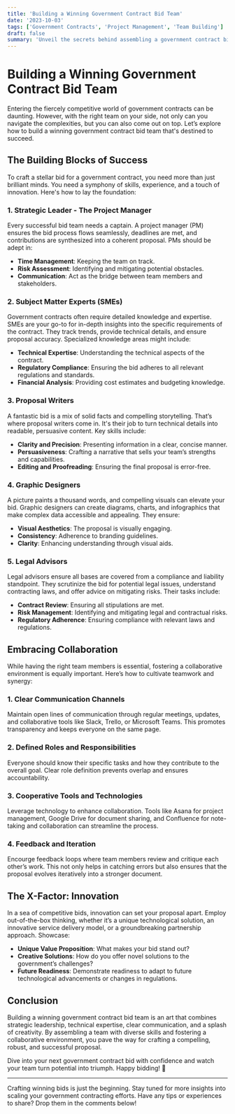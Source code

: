 ```yaml
---
title: 'Building a Winning Government Contract Bid Team'
date: '2023-10-03'
tags: ['Government Contracts', 'Project Management', 'Team Building']
draft: false
summary: 'Unveil the secrets behind assembling a government contract bid team that guarantees success. Dive into strategy, collaboration, and technical insights to secure that win.'
---
```


# Building a Winning Government Contract Bid Team

Entering the fiercely competitive world of government contracts can be daunting. However, with the right team on your side, not only can you navigate the complexities, but you can also come out on top. Let’s explore how to build a winning government contract bid team that's destined to succeed.

## The Building Blocks of Success

To craft a stellar bid for a government contract, you need more than just brilliant minds. You need a symphony of skills, experience, and a touch of innovation. Here's how to lay the foundation:

### 1. **Strategic Leader - The Project Manager**

Every successful bid team needs a captain. A project manager (PM) ensures the bid process flows seamlessly, deadlines are met, and contributions are synthesized into a coherent proposal. PMs should be adept in:

- **Time Management**: Keeping the team on track.
- **Risk Assessment**: Identifying and mitigating potential obstacles.
- **Communication**: Act as the bridge between team members and stakeholders.

### 2. **Subject Matter Experts (SMEs)**

Government contracts often require detailed knowledge and expertise. SMEs are your go-to for in-depth insights into the specific requirements of the contract. They track trends, provide technical details, and ensure proposal accuracy. Specialized knowledge areas might include:

- **Technical Expertise**: Understanding the technical aspects of the contract.
- **Regulatory Compliance**: Ensuring the bid adheres to all relevant regulations and standards.
- **Financial Analysis**: Providing cost estimates and budgeting knowledge.

### 3. **Proposal Writers**

A fantastic bid is a mix of solid facts and compelling storytelling. That’s where proposal writers come in. It's their job to turn technical details into readable, persuasive content. Key skills include:

- **Clarity and Precision**: Presenting information in a clear, concise manner.
- **Persuasiveness**: Crafting a narrative that sells your team’s strengths and capabilities.
- **Editing and Proofreading**: Ensuring the final proposal is error-free.

### 4. **Graphic Designers**

A picture paints a thousand words, and compelling visuals can elevate your bid. Graphic designers can create diagrams, charts, and infographics that make complex data accessible and appealing. They ensure:

- **Visual Aesthetics**: The proposal is visually engaging.
- **Consistency**: Adherence to branding guidelines.
- **Clarity**: Enhancing understanding through visual aids.

### 5. **Legal Advisors**

Legal advisors ensure all bases are covered from a compliance and liability standpoint. They scrutinize the bid for potential legal issues, understand contracting laws, and offer advice on mitigating risks. Their tasks include:

- **Contract Review**: Ensuring all stipulations are met.
- **Risk Management**: Identifying and mitigating legal and contractual risks.
- **Regulatory Adherence**: Ensuring compliance with relevant laws and regulations.

## Embracing Collaboration

While having the right team members is essential, fostering a collaborative environment is equally important. Here’s how to cultivate teamwork and synergy:

### 1. **Clear Communication Channels**

Maintain open lines of communication through regular meetings, updates, and collaborative tools like Slack, Trello, or Microsoft Teams. This promotes transparency and keeps everyone on the same page.

### 2. **Defined Roles and Responsibilities**

Everyone should know their specific tasks and how they contribute to the overall goal. Clear role definition prevents overlap and ensures accountability.

### 3. **Cooperative Tools and Technologies**

Leverage technology to enhance collaboration. Tools like Asana for project management, Google Drive for document sharing, and Confluence for note-taking and collaboration can streamline the process.

### 4. **Feedback and Iteration**

Encourge feedback loops where team members review and critique each other’s work. This not only helps in catching errors but also ensures that the proposal evolves iteratively into a stronger document.

## The X-Factor: Innovation

In a sea of competitive bids, innovation can set your proposal apart. Employ out-of-the-box thinking, whether it’s a unique technological solution, an innovative service delivery model, or a groundbreaking partnership approach. Showcase:

- **Unique Value Proposition**: What makes your bid stand out?
- **Creative Solutions**: How do you offer novel solutions to the government’s challenges?
- **Future Readiness**: Demonstrate readiness to adapt to future technological advancements or changes in regulations.

## Conclusion

Building a winning government contract bid team is an art that combines strategic leadership, technical expertise, clear communication, and a splash of creativity. By assembling a team with diverse skills and fostering a collaborative environment, you pave the way for crafting a compelling, robust, and successful proposal.

Dive into your next government contract bid with confidence and watch your team turn potential into triumph. Happy bidding! 🚀

___

Crafting winning bids is just the beginning. Stay tuned for more insights into scaling your government contracting efforts. Have any tips or experiences to share? Drop them in the comments below!